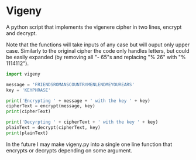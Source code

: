 # Vigeny
A python script that implements the vigenere cipher in two lines, encrypt and decrypt.

Note that the functions will take inputs of any case but will ouput only upper case.
Similarly to the original cipher the code only handles letters, but could be easily expanded (by removing all "- 65"s and replacing "% 26"
with "% 1114112").

```python
import vigeny

message = 'FRIENDSROMANSCOUNTRYMENLENDMEYOUREARS'
key = 'KEYPHRASE'

print('Encrypting ' + message + ' with the key ' + key)
cipherText = encrypt(message, key)
print(cipherText)

print('Decyrpting ' + cipherText + ' with the key ' + key)
plainText = decrypt(cipherText, key)
print(plainText)
```

In the future I may make vigeny.py into a single one line function that encrypts or decrypts depending on some argument.
